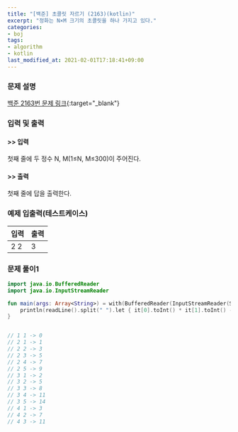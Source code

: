 ```yaml
---
title: "[백준] 초콜릿 자르기 (2163)(kotlin)"
excerpt: "정화는 N×M 크기의 초콜릿을 하나 가지고 있다."
categories:
- boj
tags:
- algorithm
- kotlin
last_modified_at: 2021-02-01T17:18:41+09:00
---
```



### 문제 설명
[백준 2163번 문제 링크](https://www.acmicpc.net/problem/2163#description){:target="_blank"}




### 입력 및 출력
#### >> 입력
첫째 줄에 두 정수 N, M(1≤N, M≤300)이 주어진다.



#### >> 출력
첫째 줄에 답을 출력한다.





### 예제 입출력(테스트케이스)


|입력|출력|
|-----|------|
|2 2|3|




### 문제 풀이1
```kotlin
import java.io.BufferedReader
import java.io.InputStreamReader

fun main(args: Array<String>) = with(BufferedReader(InputStreamReader(System.`in`))) {
    println(readLine().split(" ").let { it[0].toInt() * it[1].toInt() - 1 })
}


// 1 1 -> 0
// 2 1 -> 1
// 2 2 -> 3
// 2 3 -> 5
// 2 4 -> 7
// 2 5 -> 9
// 3 1 -> 2
// 3 2 -> 5
// 3 3 -> 8
// 3 4 -> 11
// 3 5 -> 14
// 4 1 -> 3
// 4 2 -> 7
// 4 3 -> 11
```